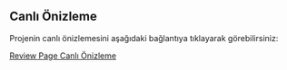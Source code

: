 ## Canlı Önizleme

Projenin canlı önizlemesini aşağıdaki bağlantıya tıklayarak görebilirsiniz:

[Review Page Canlı Önizleme](https://reviewpagee.netlify.app/)
